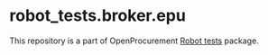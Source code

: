 # robot_tests.broker.epu

This repository is a part of OpenProcurement [Robot tests] package.

[Robot tests]: https://github.com/openprocurement/robot_tests
